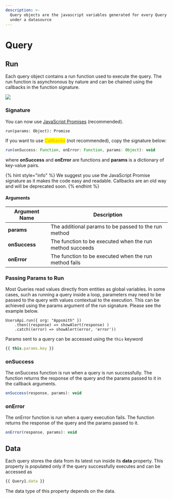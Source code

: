 ```yaml
---
description: >-
  Query objects are the javascript variables generated for every Query created
  under a datasource
---
```


# Query

## Run

Each query object contains a run function used to execute the query. The run function is asynchronous by nature and can be chained using the callbacks in the function signature.

![](../.gitbook/assets/chaining.gif)

### Signature

You can now use [JavaScript Promises](../core-concepts/writing-code/javascript-promises.md) (recommended).

```
run(params: Object): Promise
```

If you want to use <mark style="color:orange;">Callbacks</mark> (not recommended), copy the signature below:

```javascript
run(onSuccess: Function, onError: Function, params: Object): void
```

where **onSuccess** and **onError** are functions and **params** is a dictionary of key-value pairs.

{% hint style="info" %}
We suggest you use the JavaScript Promise signature as it makes the code easy and readable. Callbacks are an old way and will be deprecated soon.
{% endhint %}

#### Arguments

| Argument Name | Description                                              |
| ------------- | -------------------------------------------------------- |
| **params**    | The additional params to be passed to the run method     |
| **onSuccess** | The function to be executed when the run method succeeds |
| **onError**   | The function to be executed when the run method fails    |

### Passing Params to Run

Most Queries read values directly from entities as global variables. In some cases, such as running a query inside a loop, parameters may need to be passed to the query with values contextual to the execution. This can be achieved using the params argument of the run signature. Please see the example below.

```
UsersApi.run({ org: "Appsmith" })
    .then((response) => showAlert(response) )
    .catch((error) => showAlert(error, 'error'))
```

Params sent to a query can be accessed using the `this` keyword

```javascript
{{ this.params.key }}
```

### onSuccess

The onSuccess function is run when a query is run successfully. The function returns the response of the query and the params passed to it in the callback arguments.

```javascript
onSuccess(response, params): void
```

### onError

The onError function is run when a query execution fails. The function returns the response of the query and the params passed to it.

```javascript
onError(response, params): void
```

## Data

Each query stores the data from its latest run inside its **data** property. This property is populated only if the query successfully executes and can be accessed as

```javascript
{{ Query1.data }}
```

The data type of this property depends on the data.
